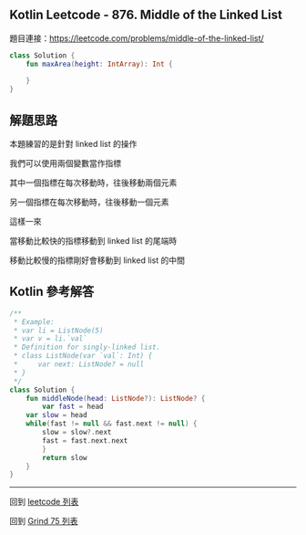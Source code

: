 ## Kotlin Leetcode - 876. Middle of the Linked List

題目連接：<https://leetcode.com/problems/middle-of-the-linked-list/>

```kotlin
class Solution {
    fun maxArea(height: IntArray): Int {
        
    }
}
```

## 解題思路

本題練習的是針對 linked list 的操作

我們可以使用兩個變數當作指標

其中一個指標在每次移動時，往後移動兩個元素

另一個指標在每次移動時，往後移動一個元素

這樣一來

當移動比較快的指標移動到 linked list 的尾端時

移動比較慢的指標剛好會移動到 linked list 的中間

## Kotlin 參考解答

```kotlin
/**
 * Example:
 * var li = ListNode(5)
 * var v = li.`val`
 * Definition for singly-linked list.
 * class ListNode(var `val`: Int) {
 *     var next: ListNode? = null
 * }
 */
class Solution {
    fun middleNode(head: ListNode?): ListNode? {
        var fast = head
	var slow = head
	while(fast != null && fast.next != null) {
	    slow = slow?.next
	    fast = fast.next.next
        }
        return slow
    }
}
```

------

回到 [leetcode 列表](index.md)

回到 [Grind 75 列表](grind75.md)
